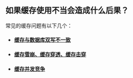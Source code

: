 ## 如果缓存使用不当会造成什么后果？

常见的缓存问题有以下几个：

- #### [缓存与数据库双写不一致]()

- #### [缓存雪崩、缓存穿透、缓存击穿]()

- #### [缓存并发竞争]()

